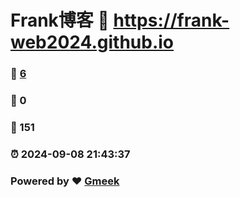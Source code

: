 # Frank博客 :link: https://frank-web2024.github.io 
### :page_facing_up: [6](https://frank-web2024.github.io/tag.html) 
### :speech_balloon: 0 
### :hibiscus: 151 
### :alarm_clock: 2024-09-08 21:43:37 
### Powered by :heart: [Gmeek](https://github.com/Meekdai/Gmeek)
